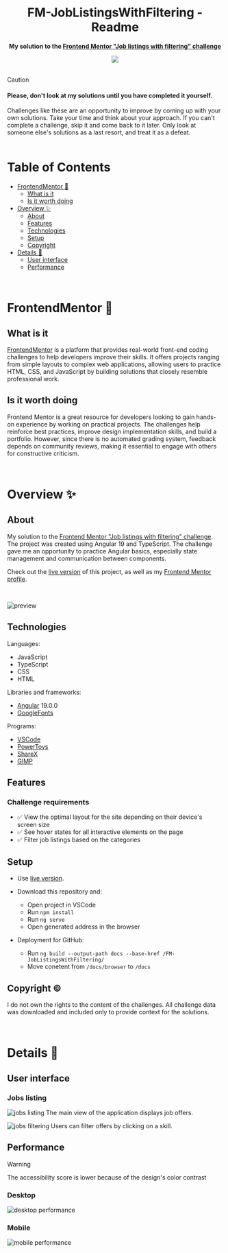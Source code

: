 <h1 align="center">FM-JobListingsWithFiltering - Readme</h1>
<p align="center">
  <strong>
    My solution to the <a href="https://www.frontendmentor.io/challenges/job-listings-with-filtering-ivstIPCt" target="_blank">Frontend Mentor "Job listings with filtering" challenge</a>
  </strong>
</p>
<div align="center">
  <a href="https://www.frontendmentor.io/home">
    <img src="_for_readme/banner.jpg?">
  </a>
</div>

<br>

> [!CAUTION]  
> <h4>Please, don't look at my solutions until you have completed it yourself.</h4>
> Challenges like these are an opportunity to improve by coming up with your own solutions. Take your time and think about your approach.  
> If you can't complete a challenge, skip it and come back to it later. Only look at someone else's solutions as a last resort, and treat it as a defeat.

<br>

# Table of Contents
* [FrontendMentor :thinking:](#frontendmentor-thinking)
  * [What is it](#what-is-it)
  * [Is it worth doing](#is-it-worth-doing)
* [Overview :sparkles:](#overview-sparkles)
  * [About](#about)
  * [Features](#features)
  * [Technologies](#technologies)
  * [Setup](#setup)
  * [Copyright](#copyright-copyright)
* [Details :scroll:](#details-scroll)
  * [User interface](#user-interface)
  * [Performance](#performance)

<br>

# FrontendMentor :thinking:

## What is it
[FrontendMentor](https://www.frontendmentor.io/home) is a platform that provides real-world front-end coding challenges to help developers improve their skills. It offers projects ranging from simple layouts to complex web applications, allowing users to practice HTML, CSS, and JavaScript by building solutions that closely resemble professional work.  

## Is it worth doing
Frontend Mentor is a great resource for developers looking to gain hands-on experience by working on practical projects. The challenges help reinforce best practices, improve design implementation skills, and build a portfolio. However, since there is no automated grading system, feedback depends on community reviews, making it essential to engage with others for constructive criticism.  

<br>

# Overview :sparkles:

## About
My solution to the [Frontend Mentor "Job listings with filtering" challenge](https://www.frontendmentor.io/challenges/job-listings-with-filtering-ivstIPCt). The project was created using Angular 19 and TypeScript. The challenge gave me an opportunity to practice Angular basics, especially state management and communication between components.

Check out the [live version](https://pasek108.github.io/FM-JobListingsWithFiltering/) of this project, as well as my [Frontend Mentor profile](https://www.frontendmentor.io/profile/Pasek108).

<br>

![preview](/_for_readme/preview.png)

## Technologies
Languages:
- JavaScript
- TypeScript
- CSS
- HTML

Libraries and frameworks:
- [Angular](https://angular.dev) 19.0.0
- [GoogleFonts](https://fonts.google.com)
  
Programs:
- [VSCode](https://code.visualstudio.com)
- [PowerToys](https://learn.microsoft.com/en-us/windows/powertoys/)
- [ShareX](https://getsharex.com)
- [GIMP](https://www.gimp.org)

## Features
### Challenge requirements
- ✅ View the optimal layout for the site depending on their device's screen size
- ✅ See hover states for all interactive elements on the page
- ✅ Filter job listings based on the categories

## Setup
- Use [live version](https://pasek108.github.io/FM-MultiStepForm/).

- Download this repository and:
  - Open project in VSCode
  - Run `npm install`
  - Run `ng serve`
  - Open generated address in the browser

- Deployment for GitHub:
  - Run `ng build --output-path docs --base-href /FM-JobListingsWithFiltering/`
  - Move conetent from `/docs/browser` to `/docs`

## Copyright :copyright:
I do not own the rights to the content of the challenges. All challenge data was downloaded and included only to provide context for the solutions.

<br>


# Details :scroll:

## User interface
### Jobs listing
![jobs listing](/_for_readme/UI/jobs-listing.png)
The main view of the application displays job offers.

![jobs filtering](/_for_readme/UI/jobs-filtering.png)
Users can filter offers by clicking on a skill.  

## Performance
> [!WARNING]  
> The accessibility score is lower because of the design's color contrast

### Desktop
![desktop performance](/_for_readme/desktop-performance.png)

### Mobile
![mobile performance](/_for_readme/mobile-performance.png)

